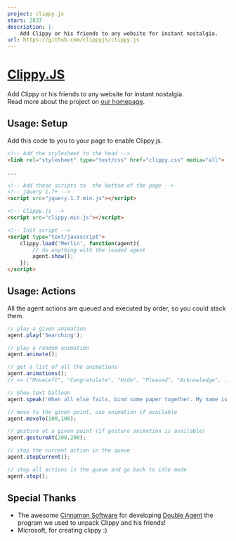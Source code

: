 ```yaml
---
project: clippy.js
stars: 2837
description: |-
    Add Clippy or his friends to any website for instant nostalgia.
url: https://github.com/clippyjs/clippy.js
---
```


[Clippy.JS](http://smore.com/clippy-js)
=========
Add Clippy or his friends to any website for instant nostalgia.  
Read more about the project on [our homepage](http://smore.com/clippy-js).


Usage: Setup
------------
Add this code to you to your page to enable Clippy.js.

```html
<!-- Add the stylesheet to the head -->
<link rel="stylesheet" type="text/css" href="clippy.css" media="all">

...

<!-- Add these scripts to  the bottom of the page -->
<!-- jQuery 1.7+ -->
<script src="jquery.1.7.min.js"></script>

<!-- Clippy.js -->
<script src="clippy.min.js"></script>

<!-- Init script -->
<script type="text/javascript">
    clippy.load('Merlin', function(agent){
        // do anything with the loaded agent
        agent.show();
    });
</script>

```

Usage: Actions
--------------
All the agent actions are queued and executed by order, so you could stack them.

```javascript
// play a given animation
agent.play('Searching');

// play a random animation
agent.animate();

// get a list of all the animations
agent.animations();
// => ["MoveLeft", "Congratulate", "Hide", "Pleased", "Acknowledge", ...]

// Show text balloon
agent.speak('When all else fails, bind some paper together. My name is Clippy.');

// move to the given point, use animation if available
agent.moveTo(100,100);

// gesture at a given point (if gesture animation is available)
agent.gestureAt(200,200);

// stop the current action in the queue
agent.stopCurrent();

// stop all actions in the queue and go back to idle mode
agent.stop();
```

Special Thanks
--------------
* The awesome [Cinnamon Software](http://www.cinnamonsoftware.com/) for developing [Double Agent](http://doubleagent.sourceforge.net/)
the program we used to unpack Clippy and his friends!
* Microsoft, for creating clippy :)

